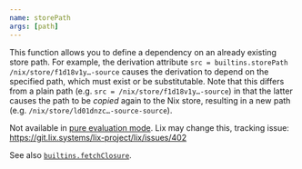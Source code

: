 ```yaml
---
name: storePath
args: [path]
---
```

This function allows you to define a dependency on an already
existing store path. For example, the derivation attribute `src
= builtins.storePath /nix/store/f1d18v1y…-source` causes the
derivation to depend on the specified path, which must exist or
be substitutable. Note that this differs from a plain path
(e.g. `src = /nix/store/f1d18v1y…-source`) in that the latter
causes the path to be *copied* again to the Nix store, resulting
in a new path (e.g. `/nix/store/ld01dnzc…-source-source`).

Not available in [pure evaluation mode](@docroot@/command-ref/conf-file.md#conf-pure-eval).
Lix may change this, tracking issue: <https://git.lix.systems/lix-project/lix/issues/402>

See also [`builtins.fetchClosure`](#builtins-fetchClosure).

